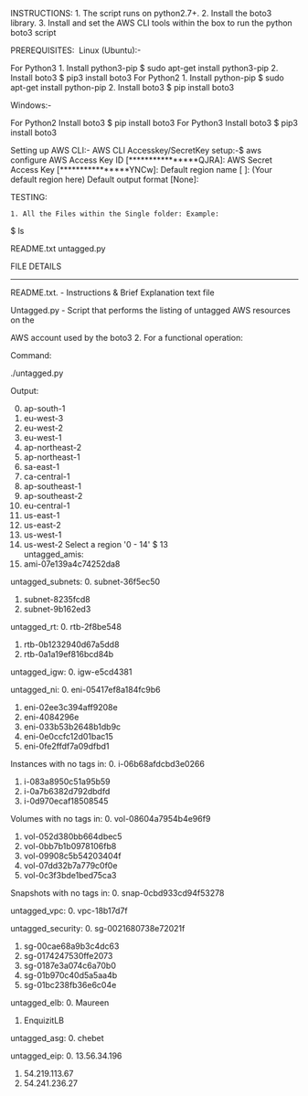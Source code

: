 INSTRUCTIONS:
    1. The script runs on python2.7+.
    2. Install the boto3 library.
    3. Install and set the AWS CLI tools within the box to run the python boto3 script

PREREQUISITES:
​ Linux (Ubuntu):-

For Python3
    1. Install python3-pip
$ sudo apt-get install python3-pip
    2. Install boto3
$ pip3 install boto3
For Python2
    1. Install python-pip
$ sudo apt-get install python-pip
    2. Install boto3
$ pip install boto3

​Windows:-

For Python2 Install boto3
$ pip install boto3 For Python3
Install boto3
$ pip3 install boto3

Setting up AWS CLI:-
​AWS CLI Accesskey/SecretKey setup:​-$ aws configure
AWS Access Key ID [****************QJRA]: AWS Secret Access Key [****************YNCw]:
Default region name [ ]: (Your default region here) Default output format [None]:

TESTING:

    1. All the Files within the Single folder: Example:
$ ls

README.txt   untagged.py

FILE	DETAILS

------	---------

README.txt.	- Instructions & Brief Explanation text file

Untagged.py	- Script that performs the listing of untagged AWS resources on the

AWS account used by the boto3
2. For a functional operation:

Command:

./untagged.py

Output:

0. ap-south-1
1. eu-west-3
2. eu-west-2
3. eu-west-1
4. ap-northeast-2
5. ap-northeast-1
6. sa-east-1
7. ca-central-1
8. ap-southeast-1
9. ap-southeast-2
10. eu-central-1
11. us-east-1
12. us-east-2
13. us-west-1
14. us-west-2
Select a region '0 - 14' $ 13         
untagged_amis:
0. ami-07e139a4c74252da8

untagged_subnets:
0. subnet-36f5ec50
1. subnet-8235fcd8
2. subnet-9b162ed3

untagged_rt:
0. rtb-2f8be548
1. rtb-0b1232940d67a5dd8
2. rtb-0a1a19ef816bcd84b

untagged_igw:
0. igw-e5cd4381

untagged_ni:
0. eni-05417ef8a184fc9b6
1. eni-02ee3c394aff9208e
2. eni-4084296e
3. eni-033b53b2648b1db9c
4. eni-0e0ccfc12d01bac15
5. eni-0fe2ffdf7a09dfbd1


Instances with no tags in:
0. i-06b68afdcbd3e0266
1. i-083a8950c51a95b59
2. i-0a7b6382d792dbdfd
3. i-0d970ecaf18508545

Volumes with no tags in:
0. vol-08604a7954b4e96f9
1. vol-052d380bb664dbec5
2. vol-0bb7b1b0978106fb8
3. vol-09908c5b54203404f
4. vol-07dd32b7a779c0f0e
5. vol-0c3f3bde1bed75ca3


Snapshots with no tags in:
0. snap-0cbd933cd94f53278

untagged_vpc:
0. vpc-18b17d7f

untagged_security:
0. sg-0021680738e72021f
1. sg-00cae68a9b3c4dc63
2. sg-0174247530ffe2073
3. sg-0187e3a074c6a70b0
4. sg-01b970c40d5a5aa4b
5. sg-01bc238fb36e6c04e


untagged_elb:
0. Maureen
1. EnquizitLB

untagged_asg:
0. chebet

untagged_eip:
0. 13.56.34.196
1. 54.219.113.67
2. 54.241.236.27